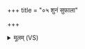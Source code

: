 +++
title = "०५ शुनं सुफाला"

+++
<details><summary>मूलम् (VS)</summary>

शु॒नं सु॑फा॒ला वि तु॑दन्तु॒ भूमिं॑ शु॒नं की॒नाशा॒ अनु॑ यन्तु वा॒हान्।  
शुना॑सीरा ह॒विषा॒ तोश॑माना सुपिप्प॒ला ओष॑धीः कर्तम॒स्मै ॥
</details>
